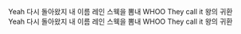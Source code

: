 Yeah 다시 돌아왔지 내 이름 레인 스웩을 뽐내 WHOO They call it 왕의 귀환    
Yeah 다시 돌아왔지 내 이름 레인 스웩을 뽐내 WHOO They call it 왕의 귀환
